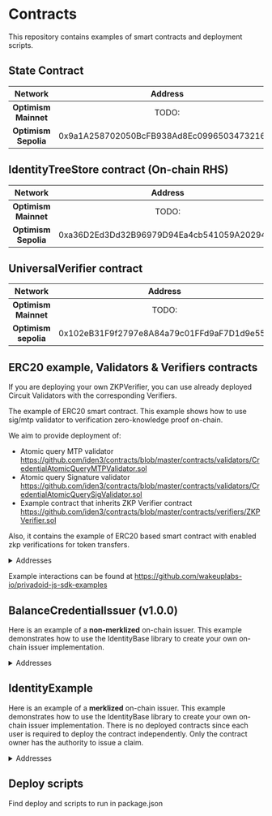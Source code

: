 # Contracts

This repository contains examples of smart contracts and deployment scripts.

## State Contract

|        Network             |     Address                                |
|:--------------------------:|:------------------------------------------:|
| **Optimism Mainnet** | TODO: |
| **Optimism Sepolia** | 0x9a1A258702050BcFB938Ad8Ec0996503473216d1 |

## IdentityTreeStore contract (On-chain RHS)

|        Network             |     Address                                |
|:--------------------------:|:------------------------------------------:|
| **Optimism Mainnet** | TODO: |
| **Optimism Sepolia** | 0xa36D2Ed3Dd32B96979D94Ea4cb541059A2029484 |

## UniversalVerifier contract

|         Network          |                  Address                   |
| :----------------------: | :----------------------------------------: |
|   **Optimism Mainnet** | TODO: |
| **Optimism sepolia** | 0x102eB31F9f2797e8A84a79c01FFd9aF7D1d9e556 |

## ERC20 example, Validators & Verifiers contracts

If you are deploying your own ZKPVerifier, you can use already deployed Circuit Validators with the corresponding Verifiers.

The example of ERC20 smart contract. This example shows how to use sig/mtp validator to verification zero-knowledge proof on-chain.

We aim to provide deployment of:

- Atomic query MTP validator https://github.com/iden3/contracts/blob/master/contracts/validators/CredentialAtomicQueryMTPValidator.sol
- Atomic query Signature validator https://github.com/iden3/contracts/blob/master/contracts/validators/CredentialAtomicQuerySigValidator.sol
- Example contract that inherits ZKP Verifier contract https://github.com/iden3/contracts/blob/master/contracts/verifiers/ZKPVerifier.sol

Also, it contains the example of ERC20 based smart contract with enabled zkp verifications for token transfers.

<details>
<summary>Addresses</summary>

Current addresses on **Optimism Sepolia** 

| | Sig | MTP | V3 |
|:-----------------:|:-----------------:|:-----------------:|:-----------------:|
| **Validators** | 0xbA308e870d35A092810a3F0e4d21ece65551dE42 | 0x6e009702a8b16Dca15Fa145E3906B13E75Dc516e | 0xd52131eDC6777d7F7199663dc1629307E13d723A |
| **ERC20Verifier example** | 0xca6bfa62791d3c7c7ed1a5b320018c1C1dAC89Ee (request id = 1) | 0xca6bfa62791d3c7c7ed1a5b320018c1C1dAC89Ee  (request id = 2) | 0xca6bfa62791d3c7c7ed1a5b320018c1C1dAC89Ee  (request id = 3) |
| **ERC20LinkedUniversalVerifier example** | 0x76A9d02221f4142bbb5C07E50643cCbe0Ed6406C (request id = 1) | 0x76A9d02221f4142bbb5C07E50643cCbe0Ed6406C  (request id = 2) | 0x76A9d02221f4142bbb5C07E50643cCbe0Ed6406C  (request id = 3) |
| **ERC20SelectiveDisclosure example** | - | - | 0x9001f41Fbe63fF09635Fe8Dfc532035BA34348B9  (request id = 3) |

</details>

Example interactions can be found at https://github.com/wakeuplabs-io/privadoid-js-sdk-examples

## BalanceCredentialIssuer (v1.0.0)

Here is an example of a **non-merklized** on-chain issuer. This example demonstrates how to use the IdentityBase library to create your own on-chain issuer implementation.

<details>
<summary>Addresses</summary>

**Optimism Sepolia**:

|                             |                    Address                     |
|:---------------------------:|:------------------------------------------:|
|    Poseidon2Elements    | 0x7d3D036408Da90AdDc25DD5A50d7e4f0F10Db8d9 |
|    Poseidon3Elements    | 0xf782cf5c51b812bE50F69A5E9dA98a6a58757c0A |
|    Poseidon4Elements    | 0x8e87E4baE7C762666F50Eb22eC8455C7F3242465 |
|         SmtLib          | 0x476a05e0D05D8746b4BC7dA0FeB8653617d5fd94 |
|      ClaimBuilder       | 0x56D303dDAb554d15A1E6214Fd43368d58AD0321d |
|       IdentityLib       | 0xD19843914d6C740a58b8893Bb1bF9E2243050E59 |
| **BalanceCredentialIssuer** | 0x033cB4c7CC8F034F5B8D4a7Df2b7EA8CE43bDacF |


</details>


## IdentityExample

Here is an example of a **merklized** on-chain issuer. This example demonstrates how to use the IdentityBase library to create your own on-chain issuer implementation. There is no deployed contracts since each user is required to deploy the contract independently. Only the contract owner has the authority to issue a claim.

<details>
<summary>Addresses</summary>

**Optimism Sepolia**:

|                       |                    Address                     |
|:---------------------:|:------------------------------------------:|
| **Poseidon2Elements** | 0x0f7724DfBc278CCfca8812130a58A8FFCE11F05a |
| **Poseidon3Elements** | 0xFF0a093E3bA5EF2CcE037787AdF524a1ceF13Ab5 |
| **Poseidon4Elements** | 0x0536cA4ED908E757484149021661fFdAF527a384 |
|      **SmtLib**       | 0x598fC8a6FD45c3605a46682e8C6aD4F6eA4156A7 |
| **Identity Contract** | 0x5157f50D2067C85b403aDB2799AaE2c28A633a4b |

</details>


## Deploy scripts

Find deploy and scripts to run in package.json
